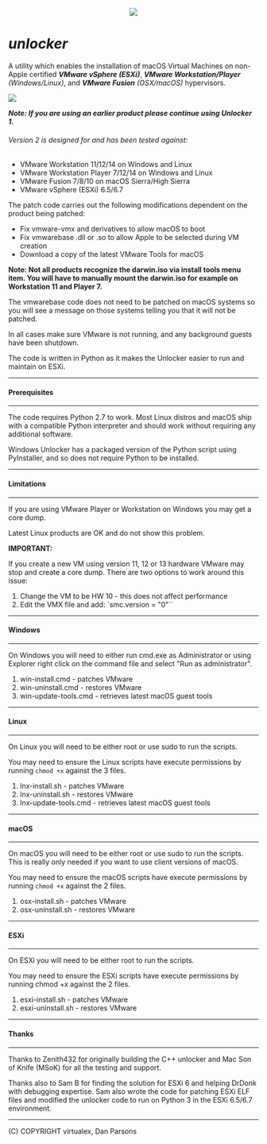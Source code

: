 <p align="center"><img src="http://ithinkvirtual.com/wp-content/uploads/2018/03/vmx_itv_bit2.png"></p>

# *unlocker*

A utility which enables the installation of macOS Virtual Machines on non-Apple certified ***VMware vSphere (ESXi)***, ***VMware Workstation/Player*** *(Windows/Linux)*, and ***VMware Fusion*** *(OSX/macOS)* hypervisors.

<p align="left"><img src="http://ithinkvirtual.com/wp-content/uploads/2018/05/2018-05-24_19-02-04.png"></p>

***Note: If you are using an earlier product please continue using Unlocker 1.***

###### Version 2 is designed for and has been tested against:

* VMware Workstation 11/12/14 on Windows and Linux
* VMware Workstation Player 7/12/14 on Windows and Linux
* VMware Fusion 7/8/10 on macOS Sierra/High Sierra
* VMware vSphere (ESXi) 6.5/6.7

The patch code carries out the following modifications dependent on the product
being patched:

* Fix vmware-vmx and derivatives to allow macOS to boot
* Fix vmwarebase .dll or .so to allow Apple to be selected during VM creation
* Download a copy of the latest VMware Tools for macOS

**Note: Not all products recognize the darwin.iso via install tools menu item.
You will have to manually mount the darwin.iso for example on Workstation 11 and Player 7.**

The vmwarebase code does not need to be patched on macOS systems so you will see a
message on those systems telling you that it will not be patched.

In all cases make sure VMware is not running, and any background guests have
been shutdown.

The code is written in Python as it makes the Unlocker easier to run and maintain on ESXi.

----------
#### Prerequisites
----------

The code requires Python 2.7 to work. Most Linux distros and macOS ship with a compatible
Python interpreter and should work without requiring any additional software.

Windows Unlocker has a packaged version of the Python script using PyInstaller,
and so does not require Python to be installed.

----------
#### Limitations
----------

If you are using VMware Player or Workstation on Windows you may get a core dump.

Latest Linux products are OK and do not show this problem.


**IMPORTANT:**

If you create a new VM using version 11, 12 or 13 hardware VMware may stop
and create a core dump. There are two options to work around this issue:

1. Change the VM to be HW 10 - this does not affect performance
2. Edit the VMX file and add:
`smc.version = "0"``

----------
#### Windows
----------
On Windows you will need to either run cmd.exe as Administrator or using
Explorer right click on the command file and select "Run as administrator".

1. win-install.cmd   - patches VMware
2. win-uninstall.cmd - restores VMware
3. win-update-tools.cmd - retrieves latest macOS guest tools

----------
#### Linux
---------
On Linux you will need to be either root or use sudo to run the scripts.

You may need to ensure the Linux scripts have execute permissions
by running `chmod +x` against the 3 files.

1. lnx-install.sh   - patches VMware
2. lnx-uninstall.sh - restores VMware
3. lnx-update-tools.cmd - retrieves latest macOS guest tools

----------
#### macOS
----------
On macOS you will need to be either root or use sudo to run the scripts.
This is really only needed if you want to use client versions of macOS.

You may need to ensure the macOS scripts have execute permissions
by running `chmod +x` against the 2 files.

1. osx-install.sh   - patches VMware
2. osx-uninstall.sh - restores VMware

----------
#### ESXi
----------
On ESXi you will need to be either root to run the scripts.

You may need to ensure the ESXi scripts have execute permissions
by running chmod +x against the 2 files.

1. esxi-install.sh   - patches VMware
2. esxi-uninstall.sh - restores VMware

----------
#### Thanks
---------

Thanks to Zenith432 for originally building the C++ unlocker and Mac Son of Knife
(MSoK) for all the testing and support.

Thanks also to Sam B for finding the solution for ESXi 6 and helping DrDonk with
debugging expertise.  Sam also wrote the code for patching ESXi ELF files and
modified the unlocker code to run on Python 3 in the ESXi 6.5/6.7 environment.

----------
(C) COPYRIGHT virtualex, Dan Parsons
